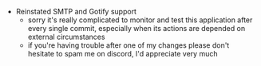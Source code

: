 * Reinstated SMTP and Gotify support
  * sorry it's really complicated to monitor and test this application after every single commit, especially when its actions are depended on external circumstances
  * if you're having trouble after one of my changes please don't hesitate to spam me on discord, I'd appreciate very much
